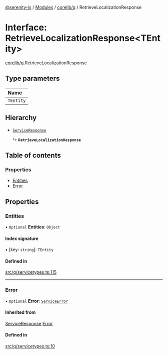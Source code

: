 [@serenity-is](../README.md) / [Modules](../modules.md) / [corelib/q](../modules/corelib_q.md) / RetrieveLocalizationResponse

# Interface: RetrieveLocalizationResponse<TEntity\>

[corelib/q](../modules/corelib_q.md).RetrieveLocalizationResponse

## Type parameters

| Name |
| :------ |
| `TEntity` |

## Hierarchy

- [`ServiceResponse`](corelib_q.ServiceResponse.md)

  ↳ **`RetrieveLocalizationResponse`**

## Table of contents

### Properties

- [Entities](corelib_q.RetrieveLocalizationResponse.md#entities)
- [Error](corelib_q.RetrieveLocalizationResponse.md#error)

## Properties

### Entities

• `Optional` **Entities**: `Object`

#### Index signature

▪ [key: `string`]: `TEntity`

#### Defined in

[src/q/servicetypes.ts:115](https://github.com/serenity-is/serenity/blob/master/packages/corelib/src/q/servicetypes.ts#line&#x3D;115)

___

### Error

• `Optional` **Error**: [`ServiceError`](corelib_q.ServiceError.md)

#### Inherited from

[ServiceResponse](corelib_q.ServiceResponse.md).[Error](corelib_q.ServiceResponse.md#error)

#### Defined in

[src/q/servicetypes.ts:10](https://github.com/serenity-is/serenity/blob/master/packages/corelib/src/q/servicetypes.ts#line&#x3D;10)
